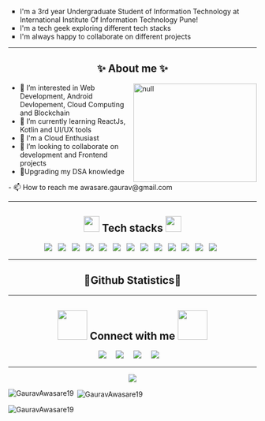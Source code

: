  <ul type="square">
 <li> I'm a 3rd year Undergraduate Student of Information Technology at International Institute Of Information Technology Pune! 
 </li>
  <li> I'm a tech geek exploring different tech stacks</li>
  <li>I'm always happy to collaborate on different projects
  </ul>
  <hr>
  <h2 align="center">✨ About me  ✨</h2>
<div>  <ul>
  <img src="https://camo.githubusercontent.com/e20822b4282c07ffd010cd05f855a6561d3b62358ca9e607e4901288dd748fcb/68747470733a2f2f63646e2e6472696262626c652e636f6d2f75736572732f323133313939332f73637265656e73686f74732f343934383733362f74686f75676874776f726b732d6769665f6472696262626c652e676966" alt="null" align="right" height="200" width="250">
<li> 👀 I’m interested in Web Development, Android Devlopement, Cloud Computing and Blockchain</li>
<li> 🌱 I’m currently learning ReactJs, Kotlin and UI/UX tools</li>
 <li> 🌱 I'm a Cloud Enthusiast </li>
 <li>💞️ I’m looking to collaborate on development and Frontend projects</li>
  <li> 👀Upgrading my DSA knowledge
  </ul>
- 📫 How to reach me awasare.gaurav@gmail.com</div>
<hr>
<h2 align="center"> <img src = "https://media2.giphy.com/media/QssGEmpkyEOhBCb7e1/giphy.gif?cid=ecf05e47a0n3gi1bfqntqmob8g9aid1oyj2wr3ds3mg700bl&rid=giphy.gif" width = 32px>  Tech stacks <img src = "https://media2.giphy.com/media/QssGEmpkyEOhBCb7e1/giphy.gif?cid=ecf05e47a0n3gi1bfqntqmob8g9aid1oyj2wr3ds3mg700bl&rid=giphy.gif" width = 32px></h2>
<p align="center">
  <img src="https://img.shields.io/badge/Python-FFD43B?style=for-the-badge&logo=python&logoColor=blue" >&nbsp;&nbsp;
  <img src="https://img.shields.io/badge/C-00599C?style=for-the-badge&logo=c&logoColor=white" >&nbsp;&nbsp;
  <img src="https://img.shields.io/badge/C%2B%2B-00599C?style=for-the-badge&logo=c%2B%2B&logoColor=white" >&nbsp;&nbsp;
  <img src="https://img.shields.io/badge/JavaScript-323330?style=for-the-badge&logo=javascript&logoColor=F7DF1E" >&nbsp;&nbsp;
  <img src="https://img.shields.io/badge/CSS3-1572B6?style=for-the-badge&logo=css3&logoColor=white" >&nbsp;&nbsp;
 <img src ="https://img.shields.io/badge/Java-ED8B00?style=for-the-badge&logo=java&logoColor=white"> &nbsp;
  <img src="https://img.shields.io/badge/HTML5-E34F26?style=for-the-badge&logo=html5&logoColor=white" >&nbsp;&nbsp;
  <img src="https://img.shields.io/badge/React-20232A?style=for-the-badge&logo=react&logoColor=61DAFB" >&nbsp;&nbsp;
 	<img src="https://img.shields.io/badge/Vite-B73BFE?style=for-the-badge&logo=vite&logoColor=FFD62E" >&nbsp;&nbsp;
  <img src="https://img.shields.io/badge/Flask-000000?style=for-the-badge&logo=flask&logoColor=white" >&nbsp;&nbsp;
  <img src="https://img.shields.io/badge/MySQL-005C84?style=for-the-badge&logo=mysql&logoColor=white" >&nbsp;&nbsp;
  <img src="https://img.shields.io/badge/Canva-%2300C4CC.svg?&style=for-the-badge&logo=Canva&logoColor=white" >&nbsp;&nbsp;
  <img src="https://img.shields.io/badge/GIT-E44C30?style=for-the-badge&logo=git&logoColor=white" >&nbsp;&nbsp;
 
</p>
<hr>
<h2 align="center">👀Github Statistics👀</h2>

<hr>
<h2 align="center"> <img src='https://raw.githubusercontent.com/ShahriarShafin/ShahriarShafin/main/Assets/handshake.gif' width="60px"> Connect with me <img src='https://raw.githubusercontent.com/ShahriarShafin/ShahriarShafin/main/Assets/handshake.gif' width="60px"></h2>
<p align="center">
  <a target="_blank"href="https://www.linkedin.com/in/gaurav-awasare-a6a200238/"><img src="https://img.shields.io/badge/linkedin-%230077B5.svg?&style=for-the-badge&logo=linkedin&logoColor=white" /></a>&nbsp;&nbsp;&nbsp;&nbsp;
  <a target="_blank"href="https://twitter.com/avishkar2319"><img src="https://img.shields.io/badge/twitter-%231DA1F2.svg?&style=for-the-badge&logo=twitter&logoColor=white" /></a>&nbsp;&nbsp;&nbsp;&nbsp;
  <a href="mailto:awasare.gaurav19@gmail.com?subject=Hello%20Gaurav,%20From%20Github"><img src="https://img.shields.io/badge/gmail-%23D14836.svg?&style=for-the-badge&logo=gmail&logoColor=white" /></a>&nbsp;&nbsp;&nbsp;&nbsp;
  <a href="https://instagram.com/gaurav.awasare?igshid=YmMyMTA2M2Y="><img src="https://img.shields.io/badge/instagram-%23D14836.svg?&style=for-the-badge&logo=instagram&logoColor=pink" /></a>&nbsp;&nbsp;&nbsp;&nbsp;

</p>
<hr>
<p align="center">
   <img src="https://komarev.com/ghpvc/?username=GauravAwasare19&label=PROFILE+VIEWS&style=flat-square&color=blue")
</p>
<p><img align="left" src="https://github-readme-stats.vercel.app/api/top-langs?username=GauravAwasare19&show_icons=true&locale=en&layout=compact" alt="GauravAwasare19" /></p>

<p>&nbsp;<img align="center" src="https://github-readme-stats.vercel.app/api?username=GauravAwasare19&show_icons=true&locale=en" alt="GauravAwasare19" /></p>

<p><img align="center" src="https://github-readme-streak-stats.herokuapp.com/?user=GauravAwasare19&" alt="GauravAwasare19" /></p>
